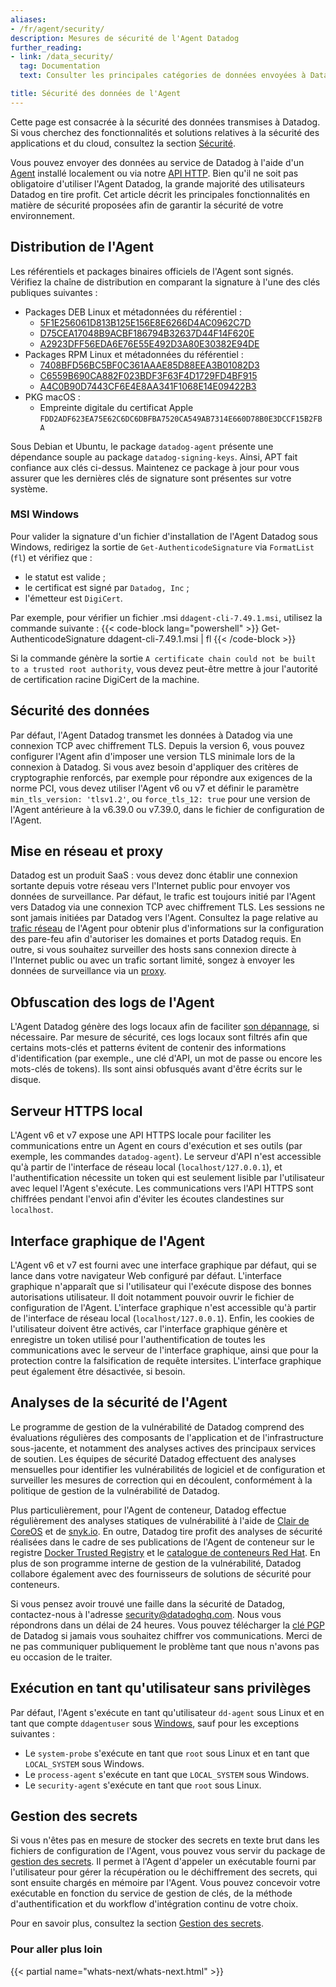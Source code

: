 ```yaml
---
aliases:
- /fr/agent/security/
description: Mesures de sécurité de l'Agent Datadog
further_reading:
- link: /data_security/
  tag: Documentation
  text: Consulter les principales catégories de données envoyées à Datadog

title: Sécurité des données de l'Agent
---
```


<div class="alert alert-info">Cette page est consacrée à la sécurité des données transmises à Datadog. Si vous cherchez des fonctionnalités et solutions relatives à la sécurité des applications et du cloud, consultez la section <a href="/security/" target="_blank">Sécurité</a>.</div>

Vous pouvez envoyer des données au service de Datadog à l'aide d'un [Agent][1] installé localement ou via notre [API HTTP][2]. Bien qu'il ne soit pas obligatoire d'utiliser l'Agent Datadog, la grande majorité des utilisateurs Datadog en tire profit. Cet article décrit les principales fonctionnalités en matière de sécurité proposées afin de garantir la sécurité de votre environnement.

## Distribution de l'Agent

Les référentiels et packages binaires officiels de l'Agent sont signés. Vérifiez la chaîne de distribution en comparant la signature à l'une des clés publiques suivantes :

- Packages DEB Linux et métadonnées du référentiel :
  - [5F1E256061D813B125E156E8E6266D4AC0962C7D][19]
  - [D75CEA17048B9ACBF186794B32637D44F14F620E][4]
  - [A2923DFF56EDA6E76E55E492D3A80E30382E94DE][3]
- Packages RPM Linux et métadonnées du référentiel :
  - [7408BFD56BC5BF0C361AAAE85D88EEA3B01082D3][20]
  - [C6559B690CA882F023BDF3F63F4D1729FD4BF915][5]
  - [A4C0B90D7443CF6E4E8AA341F1068E14E09422B3][6]
- PKG macOS :
  - Empreinte digitale du certificat Apple `FDD2ADF623EA75E62C6DC6DBFBA7520CA549AB7314E660D78B0E3DCCF15B2FBA`

Sous Debian et Ubuntu, le package `datadog-agent` présente une dépendance souple au package `datadog-signing-keys`. Ainsi, APT fait confiance aux clés ci-dessus. Maintenez ce package à jour pour vous assurer que les dernières clés de signature sont présentes sur votre système.

### MSI Windows

Pour valider la signature d'un fichier d'installation de l'Agent Datadog sous Windows, redirigez la sortie de `Get-AuthenticodeSignature` via `FormatList` (`fl`) et vérifiez que :
- le statut est valide ;
- le certificat est signé par `Datadog, Inc` ;
- l'émetteur est `DigiCert`.

Par exemple, pour vérifier un fichier .msi `ddagent-cli-7.49.1.msi`, utilisez la commande suivante :
{{< code-block lang="powershell" >}}
Get-AuthenticodeSignature ddagent-cli-7.49.1.msi | fl
{{< /code-block >}}

Si la commande génère la sortie `A certificate chain could not be built to a trusted root authority`, vous devez peut-être mettre à jour l'autorité de certification racine DigiCert de la machine.

## Sécurité des données

Par défaut, l'Agent Datadog transmet les données à Datadog via une connexion TCP avec chiffrement TLS. Depuis la version 6, vous pouvez configurer l'Agent afin d'imposer une version TLS minimale lors de la connexion à Datadog. Si vous avez besoin d'appliquer des critères de cryptographie renforcés, par exemple pour répondre aux exigences de la norme PCI, vous devez utiliser l'Agent v6 ou v7 et définir le paramètre `min_tls_version: 'tlsv1.2'`, ou `force_tls_12: true` pour une version de l'Agent antérieure à la v6.39.0 ou v7.39.0, dans le fichier de configuration de l'Agent.

## Mise en réseau et proxy

Datadog est un produit SaaS : vous devez donc établir une connexion sortante depuis votre réseau vers l'Internet public pour envoyer vos données de surveillance. Par défaut, le trafic est toujours initié par l'Agent vers Datadog via une connexion TCP avec chiffrement TLS. Les sessions ne sont jamais initiées par Datadog vers l'Agent. Consultez la page relative au [trafic réseau][7] de l'Agent pour obtenir plus d'informations sur la configuration des pare-feu afin d'autoriser les domaines et ports Datadog requis. En outre, si vous souhaitez surveiller des hosts sans connexion directe à l'Internet public ou avec un trafic sortant limité, songez à envoyer les données de surveillance via un [proxy][8].

## Obfuscation des logs de l'Agent

L'Agent Datadog génère des logs locaux afin de faciliter [son dépannage][9], si nécessaire. Par mesure de sécurité, ces logs locaux sont filtrés afin que certains mots-clés et patterns évitent de contenir des informations d'identification (par exemple., une clé d'API, un mot de passe ou encore les mots-clés de tokens). Ils sont ainsi obfusqués avant d'être écrits sur le disque.

## Serveur HTTPS local

L'Agent v6 et v7 expose une API HTTPS locale pour faciliter les communications entre un Agent en cours d'exécution et ses outils (par exemple, les commandes `datadog-agent`). Le serveur d'API n'est accessible qu'à partir de l'interface de réseau local (`localhost/127.0.0.1`), et l'authentification nécessite un token qui est seulement lisible par l'utilisateur avec lequel l'Agent s'exécute. Les communications vers l'API HTTPS sont chiffrées pendant l'envoi afin d'éviter les écoutes clandestines sur `localhost`.

## Interface graphique de l'Agent

L'Agent v6 et v7 est fourni avec une interface graphique par défaut, qui se lance dans votre navigateur Web configuré par défaut. L'interface graphique n'apparaît que si l'utilisateur qui l'exécute dispose des bonnes autorisations utilisateur. Il doit notamment pouvoir ouvrir le fichier de configuration de l'Agent. L'interface graphique n'est accessible qu'à partir de l'interface de réseau local (`localhost/127.0.0.1`). Enfin, les cookies de l'utilisateur doivent être activés, car l'interface graphique génère et enregistre un token utilisé pour l'authentification de toutes les communications avec le serveur de l'interface graphique, ainsi que pour la protection contre la falsification de requête intersites. L'interface graphique peut également être désactivée, si besoin.

## Analyses de la sécurité de l'Agent

Le programme de gestion de la vulnérabilité de Datadog comprend des évaluations régulières des composants de l'application et de l'infrastructure sous-jacente, et notamment des analyses actives des principaux services de soutien. Les équipes de sécurité Datadog effectuent des analyses mensuelles pour identifier les vulnérabilités de logiciel et de configuration et surveiller les mesures de correction qui en découlent, conformément à la politique de gestion de la vulnérabilité de Datadog.

Plus particulièrement, pour l'Agent de conteneur, Datadog effectue régulièrement des analyses statiques de vulnérabilité à l'aide de [Clair de CoreOS][10] et de [snyk.io][11]. En outre, Datadog tire profit des analyses de sécurité réalisées dans le cadre de ses publications de l'Agent de conteneur sur le registre [Docker Trusted Registry][12] et le [catalogue de conteneurs Red Hat][13]. En plus de son programme interne de gestion de la vulnérabilité, Datadog collabore également avec des fournisseurs de solutions de sécurité pour conteneurs.

Si vous pensez avoir trouvé une faille dans la sécurité de Datadog, contactez-nous à l'adresse [security@datadoghq.com][14]. Nous vous répondrons dans un délai de 24 heures. Vous pouvez télécharger la [clé PGP][15] de Datadog si jamais vous souhaitez chiffrer vos communications. Merci de ne pas communiquer publiquement le problème tant que nous n'avons pas eu occasion de le traiter.

## Exécution en tant qu'utilisateur sans privilèges

Par défaut, l'Agent s'exécute en tant qu'utilisateur `dd-agent` sous Linux et en tant que compte `ddagentuser` sous [Windows][16], sauf pour les exceptions suivantes :

- Le `system-probe` s'exécute en tant que `root` sous Linux et en tant que `LOCAL_SYSTEM` sous Windows.
- Le `process-agent` s'exécute en tant que `LOCAL_SYSTEM` sous Windows.
- Le `security-agent` s'exécute en tant que `root` sous Linux.

## Gestion des secrets

Si vous n'êtes pas en mesure de stocker des secrets en texte brut dans les fichiers de configuration de l'Agent, vous pouvez vous servir du package de [gestion des secrets][17]. Il permet à l'Agent d'appeler un exécutable fourni par l'utilisateur pour gérer la récupération ou le déchiffrement des secrets, qui sont ensuite chargés en mémoire par l'Agent. Vous pouvez concevoir votre exécutable en fonction du service de gestion de clés, de la méthode d'authentification et du workflow d'intégration continu de votre choix.

Pour en savoir plus, consultez la section [Gestion des secrets][18].

### Pour aller plus loin

{{< partial name="whats-next/whats-next.html" >}}

[1]: /fr/agent/
[2]: /fr/api/
[3]: https://keys.datadoghq.com/DATADOG_APT_KEY_382E94DE.public
[4]: https://keys.datadoghq.com/DATADOG_APT_KEY_F14F620E.public
[5]: https://keys.datadoghq.com/DATADOG_RPM_KEY_FD4BF915.public
[6]: https://keys.datadoghq.com/DATADOG_RPM_KEY_E09422B3.public
[7]: /fr/agent/faq/network/
[8]: /fr/agent/configuration/proxy/
[9]: /fr/agent/troubleshooting/
[10]: https://coreos.com/clair
[11]: https://snyk.io
[12]: https://docs.docker.com/v17.09/datacenter/dtr/2.4/guides
[13]: https://access.redhat.com/containers
[14]: mailto:security@datadoghq.com
[15]: https://www.datadoghq.com/8869756E.asc.txt
[16]: /fr/agent/faq/windows-agent-ddagent-user/
[17]: https://github.com/DataDog/datadog-agent/blob/master/docs/agent/secrets.md
[18]: /fr/agent/configuration/secrets-management/
[19]: https://keys.datadoghq.com/DATADOG_APT_KEY_C0962C7D.public
[20]: https://keys.datadoghq.com/DATADOG_RPM_KEY_B01082D3.public
